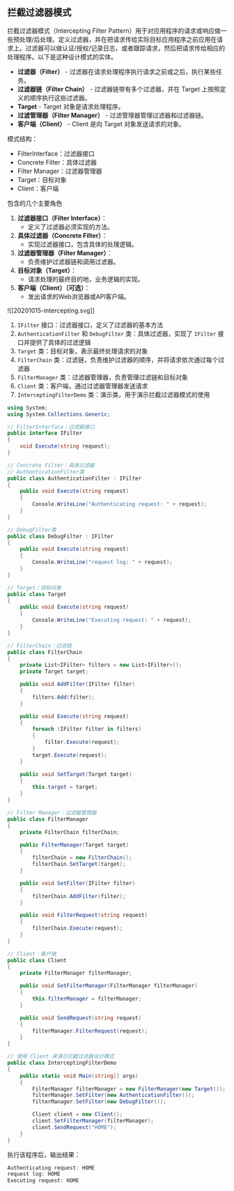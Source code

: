 ## 拦截过滤器模式
拦截过滤器模式（Intercepting Filter Pattern）用于对应用程序的请求或响应做一些预处理/后处理。定义过滤器，并在把请求传给实际目标应用程序之前应用在请求上。过滤器可以做认证/授权/记录日志，或者跟踪请求，然后把请求传给相应的处理程序。以下是这种设计模式的实体。
- **过滤器（Filter）** - 过滤器在请求处理程序执行请求之前或之后，执行某些任务。
- **过滤器链（Filter Chain）** - 过滤器链带有多个过滤器，并在 Target 上按照定义的顺序执行这些过滤器。
- **Target** - Target 对象是请求处理程序。
- **过滤管理器（Filter Manager）** - 过滤管理器管理过滤器和过滤器链。
- **客户端（Client）** - Client 是向 Target 对象发送请求的对象。

模式结构：
- FilterInterface：过滤器接口
- Concrete Filter：具体过滤器
- Filter Manager：过滤器管理器
- Target：目标对象
- Client：客户端

包含的几个主要角色
1. **过滤器接口（Filter Interface）**：
    - 定义了过滤器必须实现的方法。
2. **具体过滤器（Concrete Filter）**：
    - 实现过滤器接口，包含具体的处理逻辑。
3. **过滤器管理器（Filter Manager）**：
    - 负责维护过滤器链和调用过滤器。
4. **目标对象（Target）**：
    - 请求处理的最终目的地，业务逻辑的实现。
5. **客户端（Client）（可选）**：
    - 发出请求的Web浏览器或API客户端。

![[20201015-intercepting.svg]]

1. `IFilter` 接口：过滤器接口，定义了过滤器的基本方法
2. `AuthenticationFilter` 和 `DebugFilter` 类：具体过滤器，实现了 `IFilter` 接口并提供了具体的过滤逻辑
3. `Target` 类：目标对象，表示最终处理请求的对象
4. `FilterChain` 类：过滤链，负责维护过滤器的顺序，并将请求依次通过每个过滤器
5. `FilterManager` 类：过滤器管理器，负责管理过滤链和目标对象
6. `Client` 类：客户端，通过过滤器管理器发送请求
7. `InterceptingFilterDemo` 类：演示类，用于演示拦截过滤器模式的使用

```cs
using System;
using System.Collections.Generic;

// FilterInterface：过滤器接口
public interface IFilter
{
    void Execute(string request);
}

// Concrete Filter：具体过滤器
// AuthenticationFilter类
public class AuthenticationFilter : IFilter
{
    public void Execute(string request)
    {
        Console.WriteLine("Authenticating request: " + request);
    }
}

// DebugFilter类
public class DebugFilter : IFilter
{
    public void Execute(string request)
    {
        Console.WriteLine("request log: " + request);
    }
}

// Target：目标对象
public class Target
{
    public void Execute(string request)
    {
        Console.WriteLine("Executing request: " + request);
    }
}

// FilterChain：过滤链
public class FilterChain
{
    private List<IFilter> filters = new List<IFilter>();
    private Target target;

    public void AddFilter(IFilter filter)
    {
        filters.Add(filter);
    }

    public void Execute(string request)
    {
        foreach (IFilter filter in filters)
        {
            filter.Execute(request);
        }
        target.Execute(request);
    }

    public void SetTarget(Target target)
    {
        this.target = target;
    }
}

// Filter Manager：过滤器管理器
public class FilterManager
{
    private FilterChain filterChain;

    public FilterManager(Target target)
    {
        filterChain = new FilterChain();
        filterChain.SetTarget(target);
    }

    public void SetFilter(IFilter filter)
    {
        filterChain.AddFilter(filter);
    }

    public void FilterRequest(string request)
    {
        filterChain.Execute(request);
    }
}

// Client：客户端
public class Client
{
    private FilterManager filterManager;

    public void SetFilterManager(FilterManager filterManager)
    {
        this.filterManager = filterManager;
    }

    public void SendRequest(string request)
    {
        filterManager.FilterRequest(request);
    }
}

// 使用 Client 来演示拦截过滤器设计模式
public class InterceptingFilterDemo
{
    public static void Main(string[] args)
    {
        FilterManager filterManager = new FilterManager(new Target());
        filterManager.SetFilter(new AuthenticationFilter());
        filterManager.SetFilter(new DebugFilter());

        Client client = new Client();
        client.SetFilterManager(filterManager);
        client.SendRequest("HOME");
    }
}
```

执行该程序后，输出结果：
```cs
Authenticating request: HOME
request log: HOME
Executing request: HOME
```